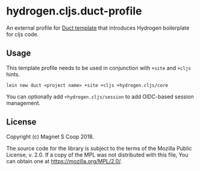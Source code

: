 # hydrogen.cljs.duct-profile

An external profile for [Duct template](https://github.com/duct-framework/duct) that introduces Hydrogen boilerplate for cljs code.

## Usage

This template profile needs to be used in conjunction with `+site` and `+cljs` hints.

`lein new duct <project name> +site +cljs +hydrogen.cljs/core`

You can optionally add `+hydrogen.cljs/session` to add OIDC-based session management.

## License

Copyright (c) Magnet S Coop 2018.

The source code for the library is subject to the terms of the Mozilla Public License, v. 2.0. If a copy of the MPL was not distributed with this file, You can obtain one at https://mozilla.org/MPL/2.0/.
